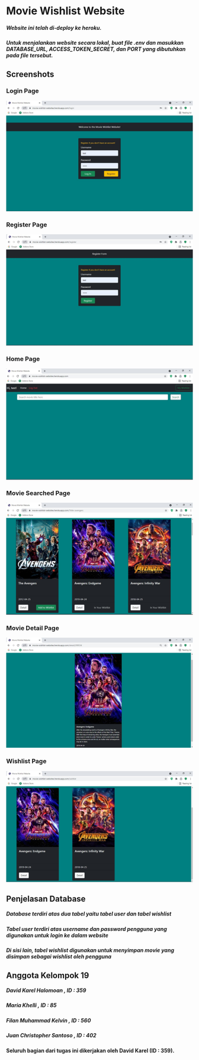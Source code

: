 <h1> Movie Wishlist Website </h1>

<h5>Website ini telah di-<i>deploy</i> ke heroku.</h5>
<h5>Untuk menjalankan <i>website</i> secara lokal, buat file .env dan masukkan DATABASE_URL, ACCESS_TOKEN_SECRET, dan PORT yang dibutuhkan pada file tersebut.</h5>

<h2> Screenshots</h2>

<h3> Login Page </h3>
<img src="screenshots/login page.jpg">
 
<h3> Register Page </h3>
<img src="screenshots/register page.jpg">
 
<h3> Home Page </h3>
<img src="screenshots/home page.jpg">

<h3> Movie Searched Page </h3>
<img src="screenshots/searched image.jpg">

<h3> Movie Detail Page </h3>
<img src="screenshots/movie detail.jpg">

<h3> Wishlist Page </h3>
<img src="screenshots/wishlist page.jpg">

<h2> Penjelasan Database</h2>
<h5> Database terdiri atas dua tabel yaitu tabel user dan tabel wishlist </h5>
<h5> Tabel user terdiri atas username dan password pengguna yang digunakan untuk login ke dalam website </h5>
<h5> Di sisi lain, tabel wishlist digunakan untuk menyimpan movie yang disimpan sebagai wishlist oleh pengguna </h5>

<h2> Anggota Kelompok 19 </h2>

<h5> David Karel Halomoan , ID : 359 </h5>
<h5> Maria Khelli , ID : 85 </h5>
<h5> Filan Muhammad Kelvin , ID : 560 </h5>
<h5> Juan Christopher Santoso , ID : 402 </h5>
<strong> Seluruh bagian dari tugas ini dikerjakan oleh David Karel (ID : 359). </strong>
